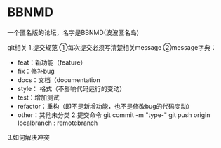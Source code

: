 # BBNMD
一个匿名版的论坛，名字是BBNMD(波波匿名岛)

git相关
1.提交规范
  ①每次提交必须写清楚相关message 
  ②message字典：
  + feat：新功能（feature）
  + fix：修补bug
  + docs：文档（documentation
  + style： 格式（不影响代码运行的变动）
  + test：增加测试
  + refactor：重构（即不是新增功能，也不是修改bug的代码变动）
  + other：其他未分类
2.提交命令
  git commit -m "type-<otherMessage>"
  git push origin localbranch : remotebranch

3.如何解决冲突
   

